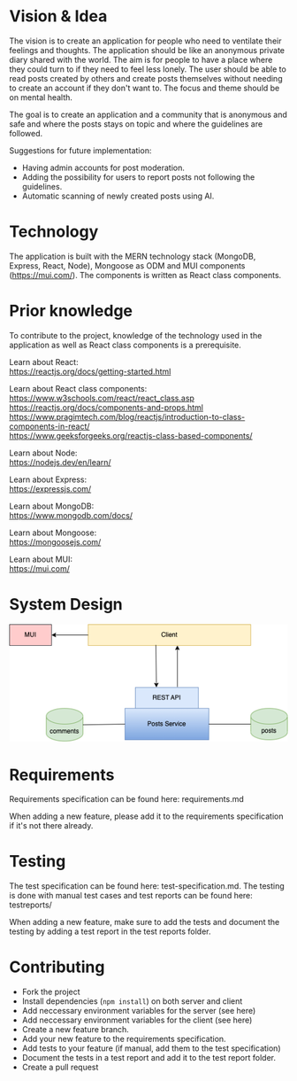 # Vision & Idea

The vision is to create an application for people who need to ventilate their feelings and thoughts. The application should be like an anonymous private diary shared with the world. The aim is for people to have a place where they could turn to if they need to feel less lonely. The user should be able to read posts created by others and create posts themselves without needing to create an account if they don't want to. The focus and theme should be on mental health.

The goal is to create an application and a community that is anonymous and safe and where the posts stays on topic and where the guidelines are followed.

Suggestions for future implementation:
- Having admin accounts for post moderation.
- Adding the possibility for users to report posts not following the guidelines.
- Automatic scanning of newly created posts using AI.

# Technology
The application is built with the MERN technology stack (MongoDB, Express, React, Node), Mongoose as ODM and MUI components (https://mui.com/). The components is written as React class components.

# Prior knowledge
To contribute to the project, knowledge of the technology used in the application as well as React class components is a prerequisite.

Learn about React:
<br />
https://reactjs.org/docs/getting-started.html

Learn about React class components:
<br />
https://www.w3schools.com/react/react_class.asp
<br />
https://reactjs.org/docs/components-and-props.html
<br />
https://www.pragimtech.com/blog/reactjs/introduction-to-class-components-in-react/
<br />
https://www.geeksforgeeks.org/reactjs-class-based-components/
<br />

Learn about Node:
<br />
https://nodejs.dev/en/learn/

Learn about Express:
<br />
https://expressjs.com/

Learn about MongoDB:
<br />
https://www.mongodb.com/docs/

Learn about Mongoose:
<br />
https://mongoosejs.com/

Learn about MUI:
<br />
https://mui.com/


# System Design
![System Design](./release/images/system-design.png)

# Requirements

Requirements specification can be found here: requirements.md

When adding a new feature, please add it to the requirements specification if it's not there already.

# Testing

The test specification can be found here: test-specification.md.
The testing is done with manual test cases and test reports can be found here: testreports/

When adding a new feature, make sure to add the tests and document the testing by adding a test report in the test reports folder.

# Contributing

- Fork the project
- Install dependencies (`npm install`) on both server and client
- Add neccessary environment variables for the server (see here)
- Add neccessary environment variables for the client (see here)
- Create a new feature branch.
- Add your new feature to the requirements specification.
- Add tests to your feature (if manual, add them to the test specification)
- Document the tests in a test report and add it to the test report folder.
- Create a pull request
